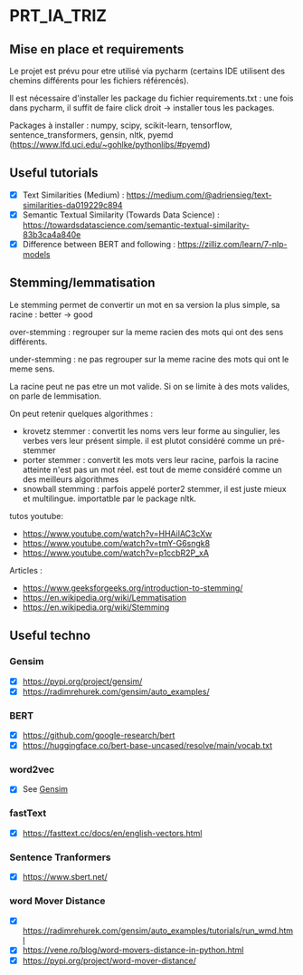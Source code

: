 # PRT_IA_TRIZ

## Mise en place et requirements
  
  Le projet est prévu pour etre utilisé via pycharm (certains IDE utilisent des chemins différents pour les fichiers référencés).
  
  Il est nécessaire d'installer les package du fichier requirements.txt : une fois dans pycharm, il suffit de faire click droit -> installer tous les packages.
  
  Packages à installer : numpy, scipy, scikit-learn, tensorflow, sentence_transformers, gensin, nltk, pyemd (https://www.lfd.uci.edu/~gohlke/pythonlibs/#pyemd)

## Useful tutorials
- [x] Text Similarities (Medium) : https://medium.com/@adriensieg/text-similarities-da019229c894
- [x] Semantic Textual Similarity (Towards Data Science) : https://towardsdatascience.com/semantic-textual-similarity-83b3ca4a840e
- [x] Difference between BERT and following : https://zilliz.com/learn/7-nlp-models

## Stemming/lemmatisation

Le stemming permet de convertir un mot en sa version la plus simple, sa racine : better -> good

over-stemming : regrouper sur la meme racien des mots qui ont des sens différents.

under-stemming : ne pas regrouper sur la meme racine des mots qui ont le meme sens.

La racine peut ne pas etre un mot valide. Si on se limite à des mots valides, on parle de lemmisation.


On peut retenir quelques algorithmes :
- krovetz stemmer : convertit les noms vers leur forme au singulier, les verbes vers leur présent simple. il est plutot considéré comme un pré-stemmer
- porter stemmer : convertit les mots vers leur racine, parfois la racine atteinte n'est pas un mot réel. est tout de meme considéré comme un des meilleurs algorithmes
- snowball stemming : parfois appelé porter2 stemmer, il est juste mieux et multilingue. importatble par le package nltk.

tutos youtube:
- https://www.youtube.com/watch?v=HHAilAC3cXw
- https://www.youtube.com/watch?v=tmY-G6sngk8
- https://www.youtube.com/watch?v=p1ccbR2P_xA

Articles :
- https://www.geeksforgeeks.org/introduction-to-stemming/
- https://en.wikipedia.org/wiki/Lemmatisation
- https://en.wikipedia.org/wiki/Stemming
  
## Useful techno
### Gensim
- [x] https://pypi.org/project/gensim/
- [x] https://radimrehurek.com/gensim/auto_examples/

### BERT
- [x] https://github.com/google-research/bert
- [x] https://huggingface.co/bert-base-uncased/resolve/main/vocab.txt

### word2vec
- [x] See [Gensim](#gensim)

### fastText
- [x] https://fasttext.cc/docs/en/english-vectors.html

### Sentence Tranformers
- [x] https://www.sbert.net/

### word Mover Distance
- [x] https://radimrehurek.com/gensim/auto_examples/tutorials/run_wmd.html
- [x] https://vene.ro/blog/word-movers-distance-in-python.html
- [x] https://pypi.org/project/word-mover-distance/
